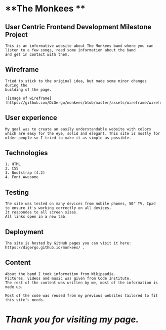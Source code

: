 # **The Monkees **

## **User Centric Frontend Development Milestone Project**

    This is an informative website about The Monkees band where you can listen to a few songs, read some information about the band
    and get in contact with them.

## **Wireframe**

    Tried to stick to the original idea, but made some minor changes during the 
    building of the page.
    
    ![Image of wireframe] (https://github.com/DiGergo/monkees/blob/master/assets/wireframe/wireframe.png)

## **User experience**

    My goal was to create an easily understandable website with colors which are easy for the eye, solid and elegant. This site is mostly for 
    older people so I tried to make it as simple as possible.
    
## **Technologies**
    
    1. HTML
    2. CSS
    3. Bootstrap (4.2)
    4. Font Awesome
    
## **Testing**

    The site was tested on many devices from mobile phones, 50" TV, Ipad to ensure it's working correctly on all devices.
    It respondes to all screen sizes.
    All links open in a new tab.

## **Deployment**

    The site is hosted by GitHub pages you can visit it here: https://digergo.github.io/monkees/ .
    
## **Content**

    About the band I took information from Wikipeadia.
    Pictures, videos and music was given from Code Institute.
    The rest of the content was written by me, most of the information is made up.
    
    Most of the code was reused from my previous websites tailored to fit this site's needs.
    
# *Thank you for visiting my page.*